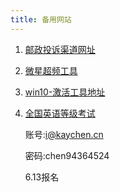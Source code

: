 ```yaml
---
title: 备用网站
---
```


1. [邮政投诉渠道网址](http://sswz.spb.gov.cn)

2. [微星超频工具](http://cn.msi.com/page/afterburner)

3. [win10-激活工具地址](http://www.yishimei.cn/network/319.html)

4. [全国英语等级考试](http://pets.etest.net.cn/)

   账号:i@kaychen.cn

   密码:chen94364524

   6.13报名


